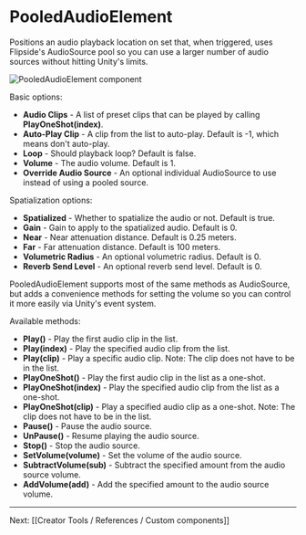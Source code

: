 # PooledAudioElement

Positions an audio playback location on set that, when triggered, uses Flipside's AudioSource pool so you can use a larger number of audio sources without hitting Unity's limits.

![PooledAudioElement component](https://www.flipsidexr.com/files/docs/screenshots/pooled-audio-element.png)

Basic options:

* **Audio Clips** - A list of preset clips that can be played by calling **PlayOneShot(index)**.
* **Auto-Play Clip** - A clip from the list to auto-play. Default is -1, which means don't auto-play.
* **Loop** - Should playback loop? Default is false.
* **Volume** - The audio volume. Default is 1.
* **Override Audio Source** - An optional individual AudioSource to use instead of using a pooled source.

Spatialization options:

* **Spatialized** - Whether to spatialize the audio or not. Default is true.
* **Gain** - Gain to apply to the spatialized audio. Default is 0.
* **Near** - Near attenuation distance. Default is 0.25 meters.
* **Far** - Far attenuation distance. Default is 100 meters.
* **Volumetric Radius** - An optional volumetric radius. Default is 0.
* **Reverb Send Level** - An optional reverb send level. Default is 0.

PooledAudioElement supports most of the same methods as AudioSource, but adds a convenience methods for setting the volume so you can control it more easily via Unity's event system.

Available methods:

* **Play()** - Play the first audio clip in the list.
* **Play(index)** - Play the specified audio clip from the list.
* **Play(clip)** - Play a specific audio clip. Note: The clip does not have to be in the list.
* **PlayOneShot()** - Play the first audio clip in the list as a one-shot.
* **PlayOneShot(index)** - Play the specified audio clip from the list as a one-shot.
* **PlayOneShot(clip)** - Play a specified audio clip as a one-shot. Note: The clip does not have to be in the list.
* **Pause()** - Pause the audio source.
* **UnPause()** - Resume playing the audio source.
* **Stop()** - Stop the audio source.
* **SetVolume(volume)** - Set the volume of the audio source.
* **SubtractVolume(sub)** - Subtract the specified amount from the audio source volume.
* **AddVolume(add)** - Add the specified amount to the audio source volume.

---

Next: [[Creator Tools / References / Custom components]]
